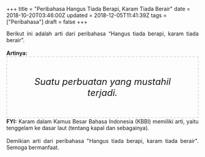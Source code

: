 +++
title = "Peribahasa Hangus Tiada Berapi, Karam Tiada Berair"
date = 2018-10-20T03:46:00Z
updated = 2018-12-05T11:41:39Z
tags = ["Peribahasa"]
draft = false
+++

<div dir="ltr" style="text-align: left;" trbidi="on"><div style="text-align: justify;">Berikut ini adalah arti dari peribahasa “Hangus tiada berapi, karam tiada berair”.</div><br /><div style="text-align: justify;"><b>Artinya:</b></div><div style="border: 2px dashed #ddd; font-size: 24px; height: auto; margin: 0 auto; padding: 50px; text-align: center; width: auto;"><i>Suatu perbuatan yang mustahil terjadi.</i></div><div style="text-align: justify;"><b>FYI:</b> Karam dalam Kamus Besar Bahasa Indonesia (KBBI) memiliki arti, yaitu tenggelam ke dasar laut (tentang kapal dan sebagainya).<br /><br /></div><div style="text-align: justify;">Demikian arti dari peribahasa "Hangus tiada berapi, karam tiada berair". Semoga bermanfaat.</div></div>

